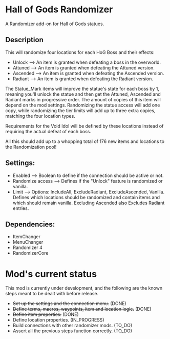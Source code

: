 # Hall of Gods Randomizer

A Randomizer add-on for Hall of Gods statues.

## Description

This will randomize four locations for each HoG Boss and their effects:
- Unlock --> An item is granted when defeating a boss in the overworld.
- Attuned --> An item is granted when defeating the Attuned version.
- Ascended --> An item is granted when defeating the Ascended version.
- Radiant --> An item is granted when defeating the Radiant version.

The Statue_Mark items will improve the statue's state for each boss by 1, meaning you'll unlock the statue and then get the Attuned, Ascended and Radiant marks in progressive order. The amount of copies of this item will depend on the mod settings. Randomizing the statue access will add one copy, while randomizing the tier limits will add up to three extra copies, matching the four location types.

Requirements for the Void Idol will be defined by these locations instead of requiring the actual defeat of each boss.

All this should add up to a whopping total of 176 new items and locations to the Randomization pool!

## Settings:
- Enabled --> Boolean to define if the connection should be active or not.
- Randomize access --> Defines if the "Unlock" feature is randomized or vanilla.
- Limit --> Options: IncludeAll, ExcludeRadiant, ExcludeAscended, Vanilla. Defines which locations should be randomized and contain items and which should remain vanilla. Excluding Ascended also Excludes Radiant entries.

## Dependencies:
- ItemChanger
- MenuChanger
- Randomizer 4
- RandomizerCore

# Mod's current status

This mod is currently under development, and the following are the known steps meant to be dealt with before release.

- ~~Set up the settings and the connection menu.~~ (DONE)
- ~~Define terms, macros, waypoints, item and location logic.~~ (DONE)
- ~~Define item properties.~~ (DONE)
- Define location properties. (IN_PROGRESS)
- Build connections with other randomizer mods. (TO_DO)
- Assert all the previous steps function correctly. (TO_DO)